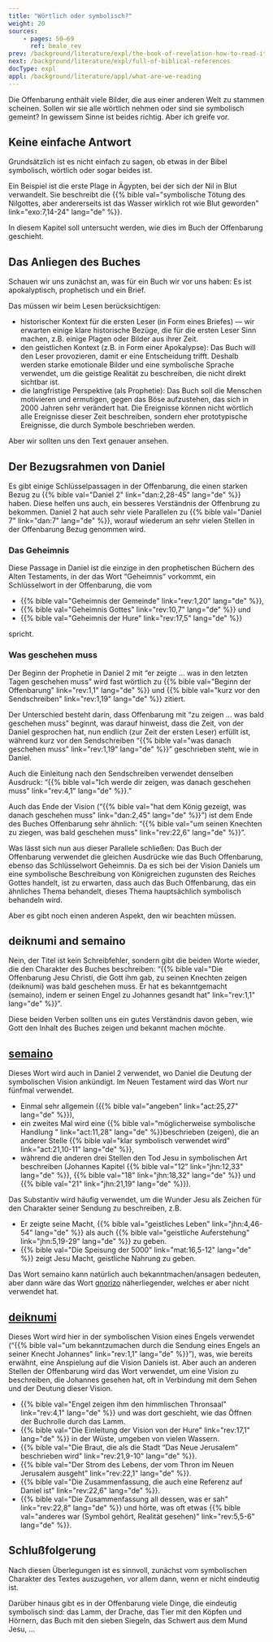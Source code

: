 ```yaml
---
title: "Wörtlich oder symbolisch?"
weight: 20
sources:
    - pages: 50–69
      ref: beale_rev
prev: /background/literature/expl/the-book-of-revelation-how-to-read-it
next: /background/literature/expl/full-of-biblical-references
docType: expl
appl: /background/literature/appl/what-are-we-reading
---
```


Die Offenbarung enthält viele Bilder, die aus einer anderen Welt zu stammen scheinen. Sollen wir sie alle wörtlich nehmen oder sind sie symbolisch gemeint? In gewissem Sinne ist beides richtig. Aber ich greife vor.

## Keine einfache Antwort

<a name="1d9a"></a>
Grundsätzlich ist es nicht einfach zu sagen, ob etwas in der Bibel symbolisch, wörtlich oder sogar beides ist.

Ein Beispiel ist die erste Plage in Ägypten, bei der sich der Nil in Blut verwandelt. Sie beschreibt die {{% bible val="symbolische Tötung des Nilgottes, aber andererseits ist das Wasser wirklich rot wie Blut geworden" link="exo:7,14-24" lang="de" %}}.

In diesem Kapitel soll untersucht werden, wie dies im Buch der Offenbarung geschieht.

## Das Anliegen des Buches

<a name="3b68"></a>
Schauen wir uns zunächst an, was für ein Buch wir vor uns haben: Es ist apokalyptisch, prophetisch und ein Brief.

Das müssen wir beim Lesen berücksichtigen:

- historischer Kontext für die ersten Leser (in Form eines Briefes) — wir erwarten einige klare historische Bezüge, die für die ersten Leser Sinn machen, z.B. einige Plagen oder Bilder aus ihrer Zeit.
- den geistlichen Kontext (z.B. in Form einer Apokalypse): Das Buch will den Leser provozieren, damit er eine Entscheidung trifft. Deshalb werden starke emotionale Bilder und eine symbolische Sprache verwendet, um die geistige Realität zu beschreiben, die nicht direkt sichtbar ist.
- die langfristige Perspektive (als Prophetie): Das Buch soll die Menschen motivieren und ermutigen, gegen das Böse aufzustehen, das sich in 2000 Jahren sehr verändert hat. Die Ereignisse können nicht wörtlich alle Ereignisse dieser Zeit beschreiben, sondern eher prototypische Ereignisse, die durch Symbole beschrieben werden.

Aber wir sollten uns den Text genauer ansehen.

## Der Bezugsrahmen von Daniel

<a name="86fa"></a>
Es gibt einige Schlüsselpassagen in der Offenbarung, die einen starken Bezug zu {{% bible val="Daniel 2" link="dan:2,28-45" lang="de" %}} haben. Diese helfen uns auch, ein besseres Verständnis der Offenbrung zu bekommen. Daniel 2 hat auch sehr viele Parallelen zu {{% bible val="Daniel 7" link="dan:7" lang="de" %}}, worauf wiederum an sehr vielen Stellen in der Offenbarung Bezug genommen wird.

### Das Geheimnis

<a name="8b2d"></a>
Diese Passage in Daniel ist die einzige in den prophetischen Büchern des Alten Testaments, in der das Wort “Geheimnis” vorkommt, ein Schlüsselwort in der Offenbarung, die vom

- {{% bible val="Geheimnis der Gemeinde" link="rev:1,20" lang="de" %}},
- {{% bible val="Geheimnis Gottes" link="rev:10,7" lang="de" %}} und
- {{% bible val="Geheimnis der Hure" link="rev:17,5" lang="de" %}}

spricht.

### Was geschehen muss

<a name="af5e"></a>
Der Beginn der Prophetie in Daniel 2 mit “er zeigte … was in den letzten Tagen geschehen muss” wird fast wörtlich zu {{% bible val="Beginn der Offenbarung" link="rev:1,1" lang="de" %}} und {{% bible val="kurz vor den Sendschreiben" link="rev:1,19" lang="de" %}} zitiert.

Der Unterschied besteht darin, dass Offenbarung mit “zu zeigen … was bald geschehen muss” beginnt, was darauf hinweist, dass die Zeit, von der Daniel gesprochen hat, nun endlich (zur Zeit der ersten Leser) erfüllt ist, während kurz vor den Sendschreiben “{{% bible val="was danach geschehen muss" link="rev:1,19" lang="de" %}}” geschrieben steht, wie in Daniel.

Auch die Einleitung nach den Sendschreiben verwendet denselben Ausdruck: “{{% bible val="Ich werde dir zeigen, was danach geschehen muss" link="rev:4,1" lang="de" %}}.”

Auch das Ende der Vision (“{{% bible val="hat dem König gezeigt, was danach geschehen muss" link="dan:2,45" lang="de" %}}”) ist dem Ende des Buches Offenbarung sehr ähnlich: “{{% bible val="um seinen Knechten zu ziegen, was bald geschehen muss" link="rev:22,6" lang="de" %}}”.

Was lässt sich nun aus dieser Parallele schließen: Das Buch der Offenbarung verwendet die gleichen Ausdrücke wie das Buch Offenbarung, ebenso das Schlüsselwort Geheimnis. Da es sich bei der Vision Daniels um eine symbolische Beschreibung von Königreichen zugunsten des Reiches Gottes handelt, ist zu erwarten, dass auch das Buch Offenbarung, das ein ähnliches Thema behandelt, dieses Thema hauptsächlich symbolisch behandeln wird.

Aber es gibt noch einen anderen Aspekt, den wir beachten müssen.

## deiknumi and semaino

<a name="dd9c"></a>
Nein, der Titel ist kein Schreibfehler, sondern gibt die beiden Worte wieder, die den Charakter des Buches beschreiben: “{{% bible val="Die Offenbarung Jesu Christi, die Gott ihm gab, zu seinen Knechten zeigen (deiknumi) was bald geschehen muss. Er hat es bekanntgemacht (semaino), indem er seinen Engel zu Johannes gesandt hat" link="rev:1,1" lang="de" %}}”.

Diese beiden Verben sollten uns ein gutes Verständnis davon geben, wie Gott den Inhalt des Buches zeigen und bekannt machen möchte.

## [semaino](https://biblehub.com/greek/4591.htm)

<a name="09b2"></a>
Dieses Wort wird auch in Daniel 2 verwendet, wo Daniel die Deutung der symbolischen Vision ankündigt. Im Neuen Testament wird das Wort nur fünfmal verwendet.

- Einmal sehr allgemein ({{% bible val="angeben" link="act:25,27" lang="de" %}}),
- ein zweites Mal wird eine {{% bible val="möglicherweise symbolische Handlung " link="act:11,28" lang="de" %}}beschrieben (zeigen), die an anderer Stelle {{% bible val="klar symbolisch verwendet wird" link="act:21,10-11" lang="de" %}},
- während die anderen drei Stellen den Tod Jesu in symbolischen Art beschreiben (Johannes Kapitel {{% bible val="12" link="jhn:12,33" lang="de" %}}, {{% bible val="18" link="jhn:18,32" lang="de" %}} und {{% bible val="21" link="jhn:21,19" lang="de" %}}).

Das Substantiv wird häufig verwendet, um die Wunder Jesu als Zeichen für den Charakter seiner Sendung zu beschreiben, z.B.

- Er zeigte seine Macht, {{% bible val="geistliches Leben" link="jhn:4,46-54" lang="de" %}} als auch {{% bible val="geistliche Auferstehung" link="jhn:5,19-29" lang="de" %}} zu geben.
- {{% bible val="Die Speisung der 5000" link="mat:16,5-12" lang="de" %}} zeigt Jesu Macht, geistliche Nahrung zu geben.

Das Wort semaino kann natürlich auch bekanntmachen/ansagen bedeuten, aber dann wäre das Wort [gnorizo](https://biblehub.com/greek/1107.htm) näherliegender, welches er aber nicht verwendet hat.

## [deiknumi](https://biblehub.com/greek/1166.htm)

<a name="360a"></a>
Dieses Wort wird hier in der symbolischen Vision eines Engels verwendet (“{{% bible val="um bekanntzumachen durch die Sendung eines Engels an seiner Knecht Johannes" link="rev:1,1" lang="de" %}}”), was, wie bereits erwähnt, eine Anspielung auf die Vision Daniels ist. Aber auch an anderen Stellen der Offenbarung wird das Wort verwendet, um eine Vision zu beschreiben, die Johannes gesehen hat, oft in Verbindung mit dem Sehen und der Deutung dieser Vision.

- {{% bible val="Engel zeigen ihm den himmlischen Thronsaal" link="rev:4,1" lang="de" %}} und was dort geschieht, wie das Öffnen der Buchrolle durch das Lamm.
- {{% bible val="Die Einleitung der Vision von der Hure" link="rev:17,1" lang="de" %}} in der Wüste, umgeben von vielen Wassern.
- {{% bible val="Die Braut, die als die Stadt “Das Neue Jerusalem” beschrieben wird" link="rev:21,9-10" lang="de" %}}.
- {{% bible val="Der Strom des Lebens, der vom Thron im Neuen Jerusalem ausgeht" link="rev:22,1" lang="de" %}}.
- {{% bible val="Die Zusammenfassung, die auch eine Referenz auf Daniel ist" link="rev:22,6" lang="de" %}}.
- {{% bible val="Die Zusammenfassung all dessen, was er sah" link="rev:22,8" lang="de" %}} und hörte, was oft etwas {{% bible val="anderes war (Symbol gehört, Realität gesehen)" link="rev:5,5-6" lang="de" %}}.

## Schlußfolgerung

<a name="5693"></a>
Nach diesen Überlegungen ist es sinnvoll, zunächst vom symbolischen Charakter des Textes auszugehen, vor allem dann, wenn er nicht eindeutig ist.

Darüber hinaus gibt es in der Offenbarung viele Dinge, die eindeutig symbolisch sind: das Lamm, der Drache, das Tier mit den Köpfen und Hörnern, das Buch mit den sieben Siegeln, das Schwert aus dem Mund Jesu, …
